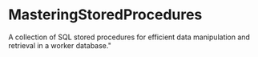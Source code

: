 # MasteringStoredProcedures
A collection of SQL stored procedures for efficient data manipulation and retrieval in a worker database." 
